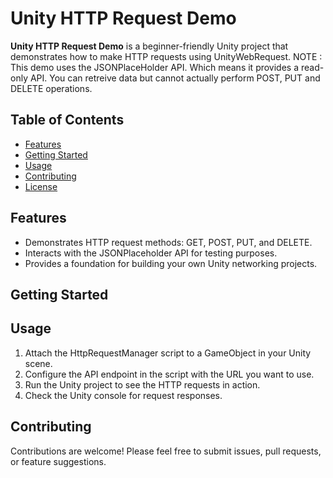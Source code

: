 # Unity HTTP Request Demo

**Unity HTTP Request Demo** is a beginner-friendly Unity project that demonstrates how to make HTTP requests using UnityWebRequest.
 NOTE : This demo uses the JSONPlaceHolder API. Which means it provides a read-only API. You can retreive data but cannot actually perform POST, PUT and DELETE operations.
 
## Table of Contents

- [Features](#features)
- [Getting Started](#getting-started)
- [Usage](#usage)
- [Contributing](#contributing)
- [License](#license)

## Features

- Demonstrates HTTP request methods: GET, POST, PUT, and DELETE.
- Interacts with the JSONPlaceholder API for testing purposes.
- Provides a foundation for building your own Unity networking projects.

## Getting Started

## Usage
1. Attach the HttpRequestManager script to a GameObject in your Unity scene.
2. Configure the API endpoint in the script with the URL you want to use.
3. Run the Unity project to see the HTTP requests in action.
4. Check the Unity console for request responses.

## Contributing
Contributions are welcome! Please feel free to submit issues, pull requests, or feature suggestions.
